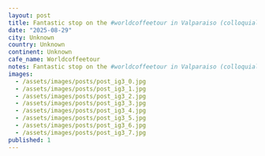 ```yaml
---
layout: post
title: Fantastic stop on the #worldcoffeetour in Valparaiso (colloquially known as Valpoloco) this cafe was superb. The pour over was mellow and black tea ish, made with single origin Bolivian beans.
date: "2025-08-29"
city: Unknown
country: Unknown
continent: Unknown
cafe_name: Worldcoffeetour
notes: Fantastic stop on the #worldcoffeetour in Valparaiso (colloquially known as Valpoloco) this cafe was superb. The pour over was mellow and black tea ish, made with single origin Bolivian beans.
images:
  - /assets/images/posts/post_ig3_0.jpg
  - /assets/images/posts/post_ig3_1.jpg
  - /assets/images/posts/post_ig3_2.jpg
  - /assets/images/posts/post_ig3_3.jpg
  - /assets/images/posts/post_ig3_4.jpg
  - /assets/images/posts/post_ig3_5.jpg
  - /assets/images/posts/post_ig3_6.jpg
  - /assets/images/posts/post_ig3_7.jpg
published: 1
---
```

